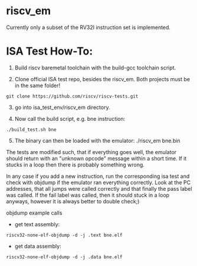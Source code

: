 # riscv_em
Currently only a subset of the RV32I instruction set is implemented.

# ISA Test How-To:
1. Build riscv baremetal toolchain with the build-gcc toolchain script.

2. Clone official ISA test repo, besides the riscv_em. Both projects must be in the same folder!   
```console
git clone https://github.com/riscv/riscv-tests.git   
```

3. go into isa_test_env/riscv_em directory.

4. Now call the build script, e.g. bne instruction:
```console
./build_test.sh bne
```

5. The binary can then be loaded with the emulator:
./riscv_em bne.bin

The tests are modified such, that if everything goes well, the emulator should return
with an "unknown opcode" message within a short time. If it stucks in a loop then
there is probably something wrong.

In any case if you add a new instruction, run the corresponding isa test and check with
objdump if the emulator ran everything correctly. Look at the PC addresses, that all jumps were
called correctly and that finally the pass label was called. If the fail label was called, then
it should stuck in a loop anyways, however it is always better to double check;)

objdump example calls 
- get text assembly:  
```console
riscv32-none-elf-objdump -d -j .text bne.elf   
```

- get data assembly:  
```console
riscv32-none-elf-objdump -d -j .data bne.elf   
```

